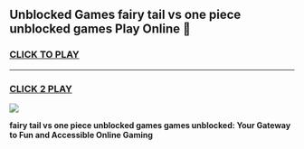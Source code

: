 
## Unblocked Games fairy tail vs one piece unblocked games Play Online 👋
<h3>
<a href="https://news.freeplayer.one?title=fairy_tail_vs_one_piece_unblocked_games&ref=17F">CLICK TO PLAY</a></h3>
<hr>

<h3>
<a href="https://news.freeplayer.one?title=fairy_tail_vs_one_piece_unblocked_games&ref=17F">CLICK 2 PLAY</a>
  
</h3>

<a href="https://news.freeplayer.one?title=fairy_tail_vs_one_piece_unblocked_games&ref=17F/"><img src="https://clearcache.store/games.png"></a>


**fairy tail vs one piece unblocked games games unblocked: Your Gateway to Fun and Accessible Online Gaming**
